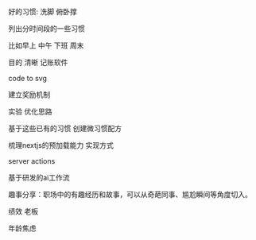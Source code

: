 

好的习惯:
洗脚
俯卧撑

列出分时间段的一些习惯

比如早上 中午  下班  周末

目的  清晰
记账软件


code to svg

建立奖励机制

实验
优化思路




基于这些已有的习惯 创建微习惯配方

梳理nextjs的预加载能力 实现方式

server actions

基于研发的ai工作流


趣事分享：职场中的有趣经历和故事，可以从奇葩同事、尴尬瞬间等角度切入。

绩效
老板

年龄焦虑





































